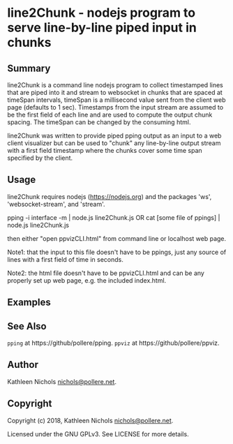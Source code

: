 # line2Chunk - nodejs program to serve line-by-line piped input in chunks

## Summary

line2Chunk is a command line nodejs program to collect timestamped lines
that are piped into it and stream to websocket in chunks that are spaced
at timeSpan intervals, timeSpan is a millisecond value sent from the
client web page (defaults to 1 sec). Timestamps from the input stream are
assumed to be the first field of each line and are used to compute the
output chunk spacing. The timeSpan can be changed by the consuming html.

line2Chunk was written to provide piped pping output as an input to a
web client visualizer but can be used to "chunk" any line-by-line output
stream with a first field timestamp where the chunks cover some time span
specified by the client.

## Usage

line2Chunk requires nodejs (https://nodejs.org) and the packages 'ws',
'websocket-stream', and 'stream'.

pping -i interface -m | node.js line2Chunk.js
OR
cat [some file of ppings] | node.js line2Chunk.js

then either "open ppvizCLI.html" from command line or localhost web page.

Note1: that the input to this file doesn't have to be ppings, just any
source of lines with a first field of time in seconds.

Note2: the html file doesn't have to be ppvizCLI.html and can be any
properly set up web page, e.g. the included index.html.

## Examples

## See Also

`pping` at https://github/pollere/pping.
`ppviz` at https://github/pollere/ppviz.

## Author

Kathleen Nichols <nichols@pollere.net>.

## Copyright

Copyright (c) 2018, Kathleen Nichols <nichols@pollere.net>.

Licensed under the GNU GPLv3. See LICENSE for more details.
